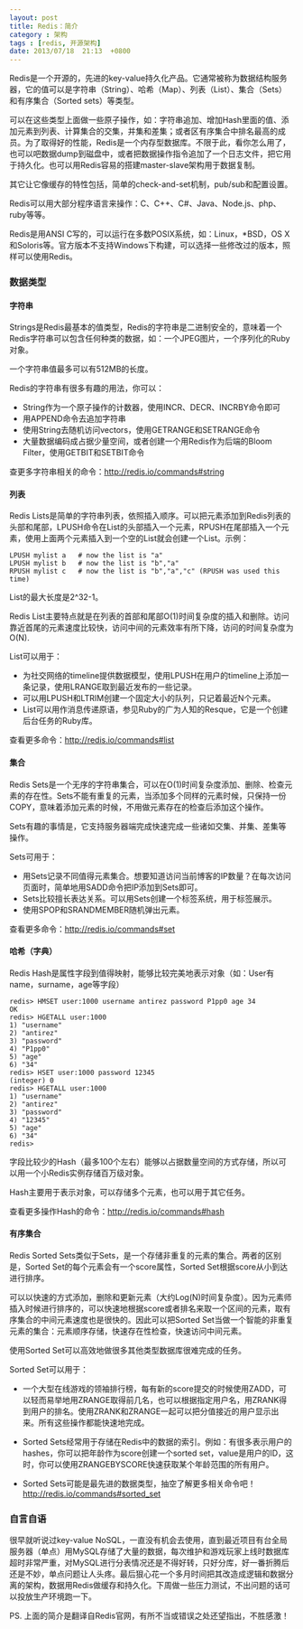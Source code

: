 ```yaml
---
layout: post
title: Redis：简介
category : 架构
tags : [redis, 开源架构]
date: 2013/07/18  21:13  +0800
---
```


Redis是一个开源的，先进的key-value持久化产品。它通常被称为数据结构服务器，它的值可以是字符串（String）、哈希（Map）、列表（List）、集合（Sets）和有序集合（Sorted sets）等类型。

可以在这些类型上面做一些原子操作，如：字符串追加、增加Hash里面的值、添加元素到列表、计算集合的交集，并集和差集；或者区有序集合中排名最高的成员。为了取得好的性能，Redis是一个内存型数据库。不限于此，看你怎么用了，也可以吧数据dump到磁盘中，或者把数据操作指令追加了一个日志文件，把它用于持久化。也可以用Redis容易的搭建master-slave架构用于数据复制。

<!--more-->

其它让它像缓存的特性包括，简单的check-and-set机制，pub/sub和配置设置。

Redis可以用大部分程序语言来操作：C、C++、C#、Java、Node.js、php、ruby等等。

Redis是用ANSI C写的，可以运行在多数POSIX系统，如：Linux，*BSD，OS X和Soloris等。官方版本不支持Windows下构建，可以选择一些修改过的版本，照样可以使用Redis。


### 数据类型

#### 字符串

Strings是Redis最基本的值类型，Redis的字符串是二进制安全的，意味着一个Redis字符串可以包含任何种类的数据，如：一个JPEG图片，一个序列化的Ruby对象。

一个字符串值最多可以有512MB的长度。

Redis的字符串有很多有趣的用法，你可以：

* String作为一个原子操作的计数器，使用INCR、DECR、INCRBY命令即可
* 用APPEND命令去追加字符串
* 使用String去随机访问vectors，使用GETRANGE和SETRANGE命令
* 大量数据编码成占据少量空间，或者创建一个用Redis作为后端的Bloom Filter，使用GETBIT和SETBIT命令

查更多字符串相关的命令：<http://redis.io/commands#string>

#### 列表

Redis Lists是简单的字符串列表，依照插入顺序。可以把元素添加到Redis列表的头部和尾部，LPUSH命令在List的头部插入一个元素，RPUSH在尾部插入一个元素，使用上面两个元素插入到一个空的List就会创建一个List。示例：

	LPUSH mylist a   # now the list is "a"
	LPUSH mylist b   # now the list is "b","a"
	RPUSH mylist c   # now the list is "b","a","c" (RPUSH was used this time)


List的最大长度是2^32-1。

Redis List主要特点就是在列表的首部和尾部O(1)时间复杂度的插入和删除。访问靠近首尾的元素速度比较快，访问中间的元素效率有所下降，访问的时间复杂度为O(N).

List可以用于：

* 为社交网络的timeline提供数据模型，使用LPUSH在用户的timeline上添加一条记录，使用LRANGE取到最近发布的一些记录。
* 可以用LPUSH和LTRIM创建一个固定大小的队列，只记着最近N个元素。
* List可以用作消息传递原语，参见Ruby的广为人知的Resque，它是一个创建后台任务的Ruby库。

查看更多命令：<http://redis.io/commands#list> 


#### 集合

Redis Sets是一个无序的字符串集合，可以在O(1)时间复杂度添加、删除、检查元素的存在性。Sets不能有重复的元素，当添加多个同样的元素时候，只保持一份COPY，意味着添加元素的时候，不用做元素存在的检查后添加这个操作。

Sets有趣的事情是，它支持服务器端完成快速完成一些诸如交集、并集、差集等操作。

Sets可用于：

* 用Sets记录不同值得元素集合。想要知道访问当前博客的IP数量？在每次访问页面时，简单地用SADD命令把IP添加到Sets即可。
* Sets比较擅长表达关系。可以用Sets创建一个标签系统，用于标签展示。
* 使用SPOP和SRANDMEMBER随机弹出元素。

查看更多命令：<http://redis.io/commands#set>

#### 哈希（字典）

Redis Hash是属性字段到值得映射，能够比较完美地表示对象（如：User有name，surname，age等字段）

	redis> HMSET user:1000 username antirez password P1pp0 age 34
	OK
	redis> HGETALL user:1000
	1) "username"
	2) "antirez"
	3) "password"
	4) "P1pp0"
	5) "age"
	6) "34"
	redis> HSET user:1000 password 12345
	(integer) 0
	redis> HGETALL user:1000
	1) "username"
	2) "antirez"
	3) "password"
	4) "12345"
	5) "age"
	6) "34"
	redis> 

字段比较少的Hash（最多100个左右）能够以占据数量空间的方式存储，所以可以用一个小Redis实例存储百万级对象。	

Hash主要用于表示对象，可以存储多个元素，也可以用于其它任务。

查看更多操作Hash的命令：<http://redis.io/commands#hash>

#### 有序集合

Redis Sorted Sets类似于Sets，是一个存储非重复的元素的集合。两者的区别是，Sorted Set的每个元素会有一个score属性，Sorted Set根据score从小到达进行排序。

可以以快速的方式添加，删除和更新元素（大约Log(N)时间复杂度）。因为元素师插入时候进行排序的，可以快速地根据score或者排名来取一个区间的元素，取有序集合的中间元素速度也是很快的。因此可以把Sorted Set当做一个智能的非重复元素的集合：元素顺序存储，快速存在性检查，快速访问中间元素。

使用Sorted Set可以高效地做很多其他类型数据库很难完成的任务。

Sorted Set可以用于：

* 一个大型在线游戏的领袖排行榜，每有新的score提交的时候使用ZADD，可以轻而易举地用ZRANGE取得前几名，也可以根据指定用户名，用ZRANK得到用户的排名。使用ZRANK和ZRANGE一起可以把分值接近的用户显示出来。所有这些操作都能快速地完成。
* Sorted Sets经常用于存储在Redis中的数据的索引。例如：有很多表示用户的hashes，你可以把年龄作为score创建一个sorted set，value是用户的ID，这时，你可以使用ZRANGEBYSCORE快速获取某个年龄范围的所有用户。

* Sorted Sets可能是最先进的数据类型，抽空了解更多相关命令吧！<http://redis.io/commands#sorted_set>


### 自言自语

很早就听说过key-value NoSQL，一直没有机会去使用，直到最近项目有台全局服务器（单点）用MySQL存储了大量的数据，每次维护和游戏玩家上线时数据库超时非常严重，对MySQL进行分表情况还是不得好转，只好分库，好一番折腾后还是不妙，单点问题让人头疼。最后狠心花一个多月时间把其改造成逻辑和数据分离的架构，数据用Redis做缓存和持久化。下周做一些压力测试，不出问题的话可以投放生产环境跑一下。

PS. 上面的简介是翻译自Redis官网，有所不当或错误之处还望指出，不胜感激！

